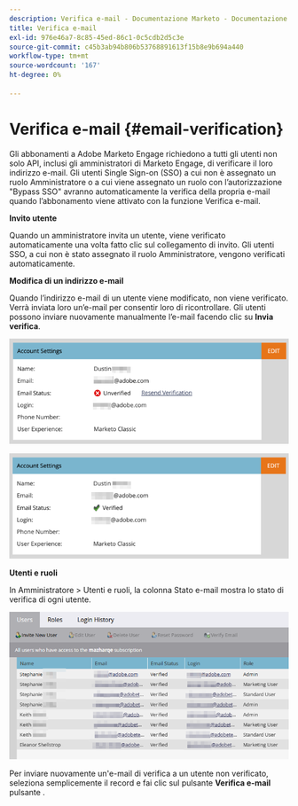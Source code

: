 ```yaml
---
description: Verifica e-mail - Documentazione Marketo - Documentazione del prodotto
title: Verifica e-mail
exl-id: 976e46a7-8c85-45ed-86c1-0c5cdb2d5c3e
source-git-commit: c45b3ab94b806b53768891613f15b8e9b694a440
workflow-type: tm+mt
source-wordcount: '167'
ht-degree: 0%

---
```


# Verifica e-mail {#email-verification}

Gli abbonamenti a Adobe Marketo Engage richiedono a tutti gli utenti non solo API, inclusi gli amministratori di Marketo Engage, di verificare il loro indirizzo e-mail. Gli utenti Single Sign-on (SSO) a cui non è assegnato un ruolo Amministratore o a cui viene assegnato un ruolo con l’autorizzazione &quot;Bypass SSO&quot; avranno automaticamente la verifica della propria e-mail quando l’abbonamento viene attivato con la funzione Verifica e-mail.

**Invito utente**

Quando un amministratore invita un utente, viene verificato automaticamente una volta fatto clic sul collegamento di invito. Gli utenti SSO, a cui non è stato assegnato il ruolo Amministratore, vengono verificati automaticamente.

**Modifica di un indirizzo e-mail**

Quando l’indirizzo e-mail di un utente viene modificato, non viene verificato. Verrà inviata loro un’e-mail per consentir loro di ricontrollare. Gli utenti possono inviare nuovamente manualmente l’e-mail facendo clic su **Invia verifica**.

![](assets/email-verification-1.png)

![](assets/email-verification-2.png)

**Utenti e ruoli**

In Amministratore > Utenti e ruoli, la colonna Stato e-mail mostra lo stato di verifica di ogni utente.

![](assets/email-verification-3.png)

Per inviare nuovamente un&#39;e-mail di verifica a un utente non verificato, seleziona semplicemente il record e fai clic sul pulsante **Verifica e-mail** pulsante .
